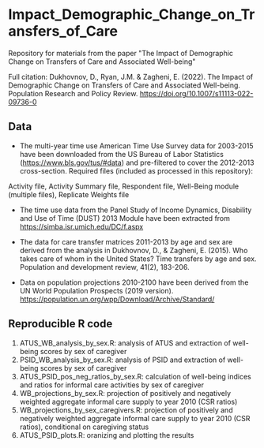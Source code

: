 # Impact_Demographic_Change_on_Transfers_of_Care
Repository for materials from the paper "The Impact of Demographic Change on Transfers of Care and Associated Well-being"

Full citation:
Dukhovnov, D., Ryan, J.M. & Zagheni, E. (2022). The Impact of Demographic Change on Transfers of Care and Associated Well-being. Population Research and Policy Review. https://doi.org/10.1007/s11113-022-09736-0

## Data
- The multi-year time use American Time Use Survey data for 2003-2015 have been downloaded from the US Bureau of Labor Statistics (https://www.bls.gov/tus/#data) and pre-filtered to cover the 2012-2013 cross-section. Required files (included as processed in this repository):

Activity file, Activity Summary file, Respondent file, Well-Being module (multiple files), Replicate Weights file

- The time use data from the Panel Study of Income Dynamics, Disability and Use of Time (DUST) 2013 Module have been extracted from https://simba.isr.umich.edu/DC/f.aspx

- The data for care transfer matrices 2011-2013 by age and sex are derived from the analysis in Dukhovnov, D., & Zagheni, E. (2015). Who takes care of whom in the United States? Time transfers by age and sex. Population and development review, 41(2), 183-206.

- Data on population projections 2010-2100 have been derived from the UN World Population Prospects (2019 version). https://population.un.org/wpp/Download/Archive/Standard/

## Reproducible R code
1) ATUS_WB_analysis_by_sex.R: analysis of ATUS and extraction of well-being scores by sex of caregiver
2) PSID_WB_analysis_by_sex.R: analysis of PSID and extraction of well-being scores by sex of caregiver
3) ATUS_PSID_pos_neg_ratios_by_sex.R: calculation of well-being indices and ratios for informal care activities by sex of caregiver
4) WB_projections_by_sex.R: projection of positively and negatively weighted aggregate informal care supply to year 2010 (CSR ratios)
5) WB_projections_by_sex_caregivers.R: projection of positively and negatively weighted aggregate informal care supply to year 2010 (CSR ratios), conditional on caregiving status
6) ATUS_PSID_plots.R: oranizing and plotting the results
